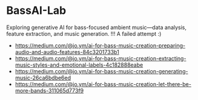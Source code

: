 # BassAI-Lab
Exploring generative AI for bass-focused ambient music—data analysis, feature extraction, and music generation.
!!! A failed attempt :)

- https://medium.com/@jo.ym/ai-for-bass-music-creation-preparing-audio-and-audio-features-84c3201733b1
- https://medium.com/@jo.ym/ai-for-bass-music-creation-extracting-music-styles-and-emotional-labels-4c182888eabe
- https://medium.com/@jo.ym/ai-for-bass-music-creation-generating-music-26ca6bdbe6ed
- https://medium.com/@jo.ym/ai-for-bass-music-creation-let-there-be-more-bands-311065d773f9